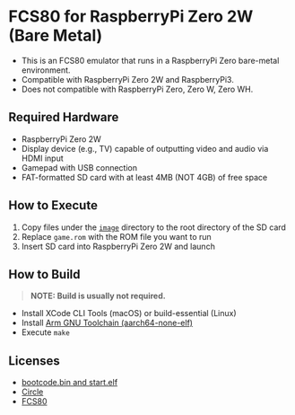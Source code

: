 # FCS80 for RaspberryPi Zero 2W (Bare Metal)

- This is an FCS80 emulator that runs in a RaspberryPi Zero bare-metal environment.
- Compatible with RaspberryPi Zero 2W and RaspberryPi3.
- Does not compatible with RaspberryPi Zero, Zero W, Zero WH.

## Required Hardware

- RaspberryPi Zero 2W
- Display device (e.g., TV) capable of outputting video and audio via HDMI input
- Gamepad with USB connection
- FAT-formatted SD card with at least 4MB (NOT 4GB) of free space

## How to Execute

1. Copy files under the [`image`](image) directory to the root directory of the SD card
2. Replace `game.rom` with the ROM file you want to run
3. Insert SD card into RaspberryPi Zero 2W and launch

## How to Build

> **NOTE: Build is usually not required.**

- Install XCode CLI Tools (macOS) or build-essential (Linux)
- Install [Arm GNU Toolchain (aarch64-none-elf)](https://developer.arm.com/downloads/-/arm-gnu-toolchain-downloads)
- Execute `make`

## Licenses

- [bootcode.bin and start.elf](./licenses-copy/LICENCE.broadcom)
- [Circle](./licenses-copy/circle.txt)
- [FCS80](../../LICENSE.txt)
